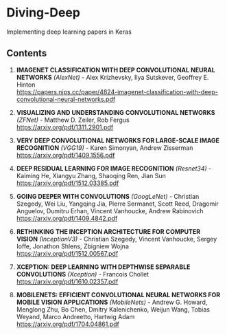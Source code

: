 # Diving-Deep
Implementing deep learning papers in Keras

## Contents
1. **IMAGENET CLASSIFICATION WITH DEEP CONVOLUTIONAL NEURAL NETWORKS** *(AlexNet)* - Alex Krizhevsky, Ilya Sutskever, Geoffrey E. Hinton <br>
https://papers.nips.cc/paper/4824-imagenet-classification-with-deep-convolutional-neural-networks.pdf

2. **VISUALIZING AND UNDERSTANDING CONVOLUTIONAL NETWORKS** *(ZFNet)* - Matthew D. Zeiler, Rob Fergus <br>
https://arxiv.org/pdf/1311.2901.pdf

3. **VERY DEEP CONVOLUTIONAL NETWORKS FOR LARGE-SCALE IMAGE RECOGNITION** *(VGG19)* - Karen Simonyan, Andrew Zisserman <br>
https://arxiv.org/pdf/1409.1556.pdf

4. **DEEP RESIDUAL LEARNING FOR IMAGE RECOGNITION** *(Resnet34)* - Kaiming He, Xiangyu Zhang, Shaoqing Ren, Jian Sun <br>
https://arxiv.org/pdf/1512.03385.pdf

5. **GOING DEEPER WITH CONVOLUTIONS** *(GoogLeNet)* - Christian Szegedy, Wei Liu, Yangqing Jia, Pierre Sermanet, Scott Reed, Dragomir Anguelov, Dumitru Erhan, Vincent Vanhoucke, Andrew Rabinovich <br>
https://arxiv.org/pdf/1409.4842.pdf

6. **RETHINKING THE INCEPTION ARCHITECTURE FOR COMPUTER VISION** *(InceptionV3)* - Christian Szegedy, Vincent Vanhoucke, Sergey Ioffe, Jonathon Shlens, Zbigniew Wojna <br>
https://arxiv.org/pdf/1512.00567.pdf

7. **XCEPTION: DEEP LEARNING WITH DEPTHWISE SEPARABLE CONVOLUTIONS** *(Xception)* - Francois Chollet <br>
https://arxiv.org/pdf/1610.02357.pdf

8. **MOBILENETS: EFFICIENT CONVOLUTIONAL NEURAL NETWORKS FOR MOBILE VISION APPLICATIONS** *(MobileNets)* - Andrew G. Howard, Menglong Zhu, Bo Chen, Dmitry Kalenichenko, Weijun Wang, Tobias Weyand,  Marco Andreetto, Hartwig Adam <br>
https://arxiv.org/pdf/1704.04861.pdf